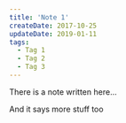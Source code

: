 ```yaml
---
title: 'Note 1'
createDate: 2017-10-25
updateDate: 2019-01-11
tags:
  - Tag 1
  - Tag 2
  - Tag 3
---
```

There is a note written here...

And it says more stuff too